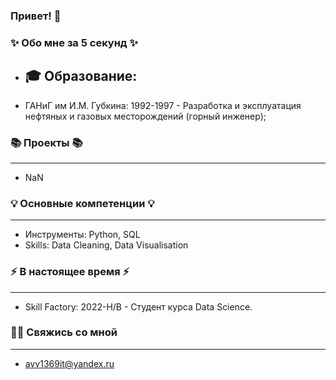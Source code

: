 ### Привет! 👋

### ✨ Обо мне за 5 секунд ✨

* 🎓 Образование:
  --------------------------
* ГАНиГ им И.М. Губкина: 1992-1997 - Разработка и эксплуатация нефтяных и газовых месторождений (горный инженер);

### 📚 Проекты 📚
----------------------------
* NaN

### 💡 Основные компетенции 💡
----------------------------
- Инструменты: Python, SQL
- Skills: Data Cleaning, Data Visualisation

### ⚡️ В настоящее время ⚡️
----------------------------
* Skill Factory: 2022-Н/В - Студент курса Data Science. 

### 🙌🏻 Свяжись со мной
----------------------------
* avv1369it@yandex.ru
